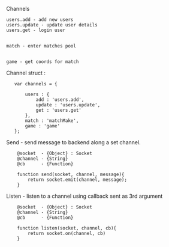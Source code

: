 


Channels
    

    users.add - add new users
    users.update - update user details
    users.get - login user
    

    match - enter matches pool
    

    game - get coords for match
    
 
 Channel struct :
 
 ```
    var channels = {
          
        users : {
            add : 'users.add',
            update : 'users.update',
            get : 'users.get'
        },
        match : 'matchMake',
        game : 'game'
    };
 
 ```
   
    
Send - send message to backend along a set channel.

```
    @socket  - {Object} : Socket 
    @channel - {String}
    @cb      - {Function}  
    
    function send(socket, channel, message){
        return socket.emit(channel, message);
    }
```

Listen - listen to a channel using callback sent as 3rd argument


```
    @socket  - {Object} : Socket 
    @channel - {String}
    @cb      - {Function}  
    
    function listen(socket, channel, cb){
        return socket.on(channel, cb)
    }

```